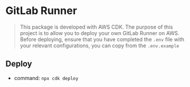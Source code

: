 # GitLab Runner
> This package is developed with AWS CDK.
> The purpose of this project is to allow you to deploy your own GitLab Runner on AWS.
> Before deploying, ensure that you have completed the `.env` file with your relevant configurations, you can copy from the `.env.example`


## Deploy
- command: `npx cdk deploy`